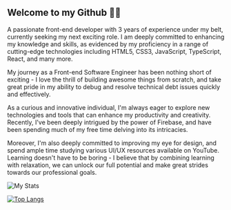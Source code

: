 ## Welcome to my Github 🤜🏼 

A passionate front-end developer with 3 years of experience under my belt, currently seeking my next exciting role. I am deeply committed to enhancing my knowledge and skills, as evidenced by my proficiency in a range of cutting-edge technologies including HTML5, CSS3, JavaScript, TypeScript, React, and many more.

My journey as a Front-end Software Engineer has been nothing short of exciting - I love the thrill of building awesome things from scratch, and take great pride in my ability to debug and resolve technical debt issues quickly and effectively.

As a curious and innovative individual, I'm always eager to explore new technologies and tools that can enhance my productivity and creativity. Recently, I've been deeply intrigued by the power of Firebase, and have been spending much of my free time delving into its intricacies.

Moreover, I'm also deeply committed to improving my eye for design, and spend ample time studying various UI/UX resources available on YouTube. Learning doesn't have to be boring - I believe that by combining learning with relaxation, we can unlock our full potential and make great strides towards our professional goals.

![My Stats](https://github-readme-stats.vercel.app/api?username=avalos010&count_private=true&show_icons=true&theme=radical)

[![Top Langs](https://github-readme-stats.vercel.app/api/top-langs/?username=avalos010&langs_count=5&theme=radical)](https://github.com/avalos010/github-readme-stats)
